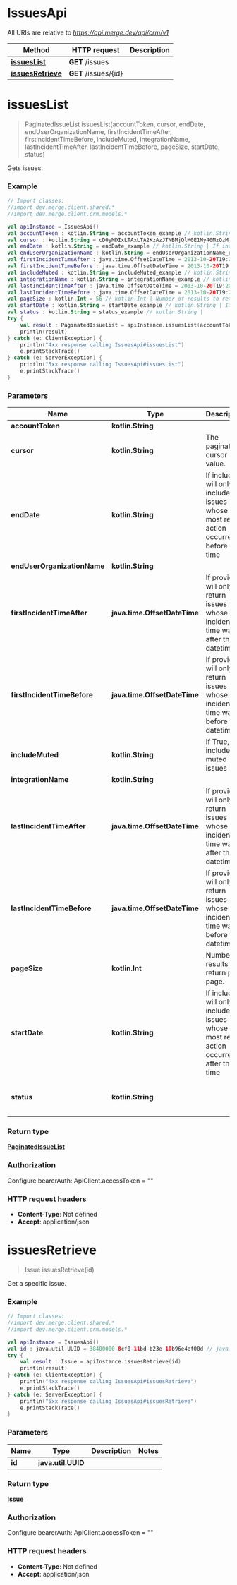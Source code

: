 # IssuesApi

All URIs are relative to *https://api.merge.dev/api/crm/v1*

Method | HTTP request | Description
------------- | ------------- | -------------
[**issuesList**](IssuesApi.md#issuesList) | **GET** /issues | 
[**issuesRetrieve**](IssuesApi.md#issuesRetrieve) | **GET** /issues/{id} | 


<a name="issuesList"></a>
# **issuesList**
> PaginatedIssueList issuesList(accountToken, cursor, endDate, endUserOrganizationName, firstIncidentTimeAfter, firstIncidentTimeBefore, includeMuted, integrationName, lastIncidentTimeAfter, lastIncidentTimeBefore, pageSize, startDate, status)



Gets issues.

### Example
```kotlin
// Import classes:
//import dev.merge.client.shared.*
//import dev.merge.client.crm.models.*

val apiInstance = IssuesApi()
val accountToken : kotlin.String = accountToken_example // kotlin.String | 
val cursor : kotlin.String = cD0yMDIxLTAxLTA2KzAzJTNBMjQlM0E1My40MzQzMjYlMkIwMCUzQTAw // kotlin.String | The pagination cursor value.
val endDate : kotlin.String = endDate_example // kotlin.String | If included, will only include issues whose most recent action occurred before this time
val endUserOrganizationName : kotlin.String = endUserOrganizationName_example // kotlin.String | 
val firstIncidentTimeAfter : java.time.OffsetDateTime = 2013-10-20T19:20:30+01:00 // java.time.OffsetDateTime | If provided, will only return issues whose first incident time was after this datetime.
val firstIncidentTimeBefore : java.time.OffsetDateTime = 2013-10-20T19:20:30+01:00 // java.time.OffsetDateTime | If provided, will only return issues whose first incident time was before this datetime.
val includeMuted : kotlin.String = includeMuted_example // kotlin.String | If True, will include muted issues
val integrationName : kotlin.String = integrationName_example // kotlin.String | 
val lastIncidentTimeAfter : java.time.OffsetDateTime = 2013-10-20T19:20:30+01:00 // java.time.OffsetDateTime | If provided, will only return issues whose first incident time was after this datetime.
val lastIncidentTimeBefore : java.time.OffsetDateTime = 2013-10-20T19:20:30+01:00 // java.time.OffsetDateTime | If provided, will only return issues whose first incident time was before this datetime.
val pageSize : kotlin.Int = 56 // kotlin.Int | Number of results to return per page.
val startDate : kotlin.String = startDate_example // kotlin.String | If included, will only include issues whose most recent action occurred after this time
val status : kotlin.String = status_example // kotlin.String | 
try {
    val result : PaginatedIssueList = apiInstance.issuesList(accountToken, cursor, endDate, endUserOrganizationName, firstIncidentTimeAfter, firstIncidentTimeBefore, includeMuted, integrationName, lastIncidentTimeAfter, lastIncidentTimeBefore, pageSize, startDate, status)
    println(result)
} catch (e: ClientException) {
    println("4xx response calling IssuesApi#issuesList")
    e.printStackTrace()
} catch (e: ServerException) {
    println("5xx response calling IssuesApi#issuesList")
    e.printStackTrace()
}
```

### Parameters

Name | Type | Description  | Notes
------------- | ------------- | ------------- | -------------
 **accountToken** | **kotlin.String**|  | [optional]
 **cursor** | **kotlin.String**| The pagination cursor value. | [optional]
 **endDate** | **kotlin.String**| If included, will only include issues whose most recent action occurred before this time | [optional]
 **endUserOrganizationName** | **kotlin.String**|  | [optional]
 **firstIncidentTimeAfter** | **java.time.OffsetDateTime**| If provided, will only return issues whose first incident time was after this datetime. | [optional]
 **firstIncidentTimeBefore** | **java.time.OffsetDateTime**| If provided, will only return issues whose first incident time was before this datetime. | [optional]
 **includeMuted** | **kotlin.String**| If True, will include muted issues | [optional]
 **integrationName** | **kotlin.String**|  | [optional]
 **lastIncidentTimeAfter** | **java.time.OffsetDateTime**| If provided, will only return issues whose first incident time was after this datetime. | [optional]
 **lastIncidentTimeBefore** | **java.time.OffsetDateTime**| If provided, will only return issues whose first incident time was before this datetime. | [optional]
 **pageSize** | **kotlin.Int**| Number of results to return per page. | [optional]
 **startDate** | **kotlin.String**| If included, will only include issues whose most recent action occurred after this time | [optional]
 **status** | **kotlin.String**|  | [optional] [enum: ONGOING, RESOLVED]

### Return type

[**PaginatedIssueList**](PaginatedIssueList.md)

### Authorization


Configure bearerAuth:
    ApiClient.accessToken = ""

### HTTP request headers

 - **Content-Type**: Not defined
 - **Accept**: application/json

<a name="issuesRetrieve"></a>
# **issuesRetrieve**
> Issue issuesRetrieve(id)



Get a specific issue.

### Example
```kotlin
// Import classes:
//import dev.merge.client.shared.*
//import dev.merge.client.crm.models.*

val apiInstance = IssuesApi()
val id : java.util.UUID = 38400000-8cf0-11bd-b23e-10b96e4ef00d // java.util.UUID | 
try {
    val result : Issue = apiInstance.issuesRetrieve(id)
    println(result)
} catch (e: ClientException) {
    println("4xx response calling IssuesApi#issuesRetrieve")
    e.printStackTrace()
} catch (e: ServerException) {
    println("5xx response calling IssuesApi#issuesRetrieve")
    e.printStackTrace()
}
```

### Parameters

Name | Type | Description  | Notes
------------- | ------------- | ------------- | -------------
 **id** | **java.util.UUID**|  |

### Return type

[**Issue**](Issue.md)

### Authorization


Configure bearerAuth:
    ApiClient.accessToken = ""

### HTTP request headers

 - **Content-Type**: Not defined
 - **Accept**: application/json

